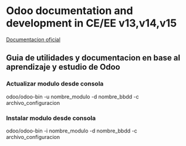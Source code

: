 # Odoo documentation and development in CE/EE v13,v14,v15

[Documentacion oficial](https://www.odoo.com/documentation/14.0/developer/reference/orm.html)

## Guia de utilidades y documentacion en base al aprendizaje y estudio de Odoo

### Actualizar modulo desde consola

odoo/odoo-bin -u nombre_modulo -d nombre_bbdd -c archivo_configuracion


### Instalar modulo desde consola

odoo/odoo-bin -i nombre_modulo -d nombre_bbdd -c archivo_configuracion

